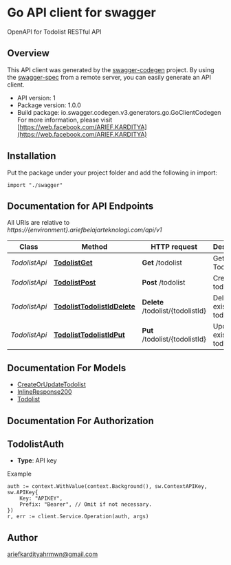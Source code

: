 # Go API client for swagger

OpenAPI for Todolist RESTful API

## Overview
This API client was generated by the [swagger-codegen](https://github.com/swagger-api/swagger-codegen) project.  By using the [swagger-spec](https://github.com/swagger-api/swagger-spec) from a remote server, you can easily generate an API client.

- API version: 1
- Package version: 1.0.0
- Build package: io.swagger.codegen.v3.generators.go.GoClientCodegen
For more information, please visit [https://web.facebook.com/ARIEF.KARDITYA](https://web.facebook.com/ARIEF.KARDITYA)

## Installation
Put the package under your project folder and add the following in import:
```golang
import "./swagger"
```

## Documentation for API Endpoints

All URIs are relative to *https://{environment}.ariefbelajarteknologi.com/api/v1*

Class | Method | HTTP request | Description
------------ | ------------- | ------------- | -------------
*TodolistApi* | [**TodolistGet**](docs/TodolistApi.md#todolistget) | **Get** /todolist | Get All Todolist
*TodolistApi* | [**TodolistPost**](docs/TodolistApi.md#todolistpost) | **Post** /todolist | Create new todolist
*TodolistApi* | [**TodolistTodolistIdDelete**](docs/TodolistApi.md#todolisttodolistiddelete) | **Delete** /todolist/{todolistId} | Delele existing todolist
*TodolistApi* | [**TodolistTodolistIdPut**](docs/TodolistApi.md#todolisttodolistidput) | **Put** /todolist/{todolistId} | Update existing todolist

## Documentation For Models

 - [CreateOrUpdateTodolist](docs/CreateOrUpdateTodolist.md)
 - [InlineResponse200](docs/InlineResponse200.md)
 - [Todolist](docs/Todolist.md)

## Documentation For Authorization

## TodolistAuth
- **Type**: API key 

Example
```golang
auth := context.WithValue(context.Background(), sw.ContextAPIKey, sw.APIKey{
	Key: "APIKEY",
	Prefix: "Bearer", // Omit if not necessary.
})
r, err := client.Service.Operation(auth, args)
```

## Author

ariefkardityahrmwn@gmail.com

